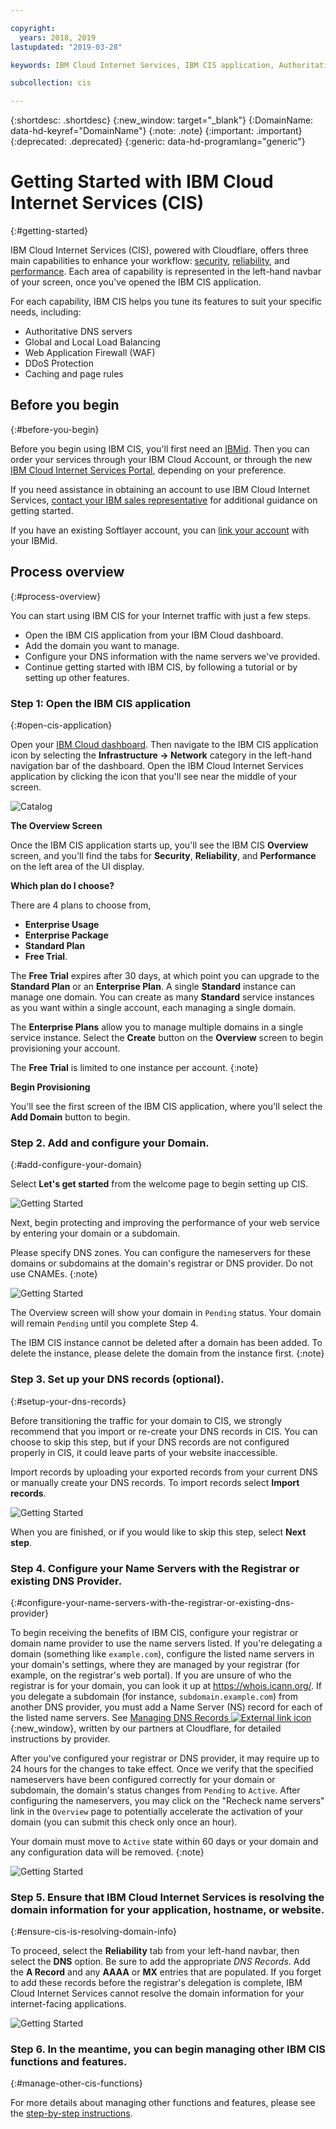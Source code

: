 ```yaml
---

copyright:
  years: 2018, 2019
lastupdated: "2019-03-28"

keywords: IBM Cloud Internet Services, IBM CIS application, Authoritative DNS servers

subcollection: cis

---
```


{:shortdesc: .shortdesc}
{:new_window: target="_blank"}
{:DomainName: data-hd-keyref="DomainName"}
{:note: .note}
{:important: .important}
{:deprecated: .deprecated}
{:generic: data-hd-programlang="generic"}

# Getting Started with IBM Cloud Internet Services (CIS)
{:#getting-started}

IBM Cloud Internet Services (CIS), powered with Cloudflare, offers three main capabilities to enhance your workflow: [security](/docs/infrastructure/cis?topic=cis-manage-your-ibm-cis-for-optimal-security), [reliability](/docs/infrastructure/cis?topic=cis-manage-your-ibm-cis-deployment-for-optimal-reliability), and [performance](/docs/infrastructure/cis?topic=cis-manage-your-cis-deployment-for-best-performance). Each area of capability is represented in the left-hand navbar of your screen, once you've opened the IBM CIS application.

For each capability, IBM CIS helps you tune its features to suit your specific needs, including:

 * Authoritative DNS servers
 * Global and Local Load Balancing
 * Web Application Firewall (WAF)
 * DDoS Protection
 * Caching and page rules


## Before you begin
{:#before-you-begin}

Before you begin using IBM CIS, you'll first need an [IBMid](https://www.ibm.com/account/reg/us-en/signup?formid=urx-19776). Then you can order your services through your IBM Cloud Account, or through the new [IBM Cloud Internet Services Portal](https://{DomainName}/catalog/services/internet-services), depending on your preference.

If you need assistance in obtaining an account to use IBM Cloud Internet Services, [contact your IBM sales representative](https://{DomainName}/unifiedsupport/supportcenter) for additional guidance on getting started.

If you have an existing Softlayer account, you can [link your account](https://{DomainName}/docs/account?topic=account-unifyingaccounts) with your IBMid. 

## Process overview
{:#process-overview}

You can start using IBM CIS for your Internet traffic with just a few steps.

 * Open the IBM CIS application from your IBM Cloud dashboard.
 * Add the domain you want to manage.
 * Configure your DNS information with the name servers we've provided.
 * Continue getting started with IBM CIS, by following a tutorial or by setting up other features.

### Step 1: Open the IBM CIS application
{:#open-cis-application}

Open your [IBM Cloud dashboard](https://{DomainName}/catalog/). Then navigate to the IBM CIS application icon by selecting the **Infrastructure -> Network** category in the left-hand navigation bar of the dashboard. Open the IBM Cloud Internet Services application by clicking the icon that you'll see near the middle of your screen. 

![Catalog](images/catalog-cis-tile.png)

**The Overview Screen**

Once the IBM CIS application starts up, you'll see the IBM CIS **Overview** screen, and you'll find the tabs for **Security**, **Reliability**, and **Performance** on the left area of the UI display.

**Which plan do I choose?**

There are 4 plans to choose from, 
* **Enterprise Usage** 
* **Enterprise Package** 
* **Standard Plan** 
* **Free Trial**. 

The **Free Trial** expires after 30 days, at which point you can upgrade to the **Standard Plan** or an **Enterprise Plan**. A single **Standard** instance can manage one domain. You can create as many **Standard** service instances as you want within a single account, each managing a single domain. 

The **Enterprise Plans** allow you to manage multiple domains in a single service instance. Select the **Create** button on the **Overview** screen to begin provisioning your account.

The **Free Trial** is limited to one instance per account. 
{:note}

**Begin Provisioning**

You'll see the first screen of the IBM CIS application, where you'll select the **Add Domain** button to begin.


### Step 2. Add and configure your Domain.
{:#add-configure-your-domain}

Select **Let's get started** from the welcome page to begin setting up CIS.

![Getting Started](images/overview-setup-step1.png)

Next, begin protecting and improving the performance of your web service by entering your domain or a subdomain.

Please specify DNS zones. You can configure the nameservers for these domains or subdomains at the domain's registrar or DNS provider. Do not use CNAMEs.
{:note}

![Getting Started](images/overview-setup-step2.png)

The Overview screen will show your domain in `Pending` status. Your domain will remain `Pending` until you complete Step 4.

The IBM CIS instance cannot be deleted after a domain has been added. To delete the instance, please delete the domain from the instance first.
{:note}

### Step 3. Set up your DNS records (optional).
{:#setup-your-dns-records}

Before transitioning the traffic for your domain to CIS, we strongly recommend that you import or re-create your DNS records in CIS. You can choose to skip this step, but if your DNS records are not configured properly in CIS, it could leave parts of your website inaccessible.

Import records by uploading your exported records from your current DNS or manually create your DNS records. To import records select **Import records**.

![Getting Started](images/overview-setup-step3.png)

When you are finished, or if you would like to skip this step, select **Next step**.

### Step 4. Configure your Name Servers with the Registrar or existing DNS Provider.
{:#configure-your-name-servers-with-the-registrar-or-existing-dns-provider}

To begin receiving the benefits of IBM CIS, configure your registrar or domain name provider to use the name servers listed. If you're delegating a domain (something like `example.com`), configure the listed name servers in your domain's settings, where they are managed by your registrar (for example, on the registrar's web portal). If you are unsure of who the registrar is for your domain, you can look it up at https://whois.icann.org/. If you delegate a subdomain (for instance, `subdomain.example.com`) from another DNS provider, you must add a Name Server (NS) record for each of the listed name servers. See [Managing DNS Records ![External link icon](../../icons/launch-glyph.svg "External link icon")](https://support.cloudflare.com/hc/en-us/articles/360019093151-Managing-DNS-records-in-Cloudflare){:new_window}, written by our partners at Cloudflare, for detailed instructions by provider.

After you've configured your registrar or DNS provider, it may require up to 24 hours for the changes to take effect. Once we verify that the specified nameservers have been configured correctly for your domain or subdomain, the domain's status changes from `Pending` to `Active`. After configuring the nameservers, you may click on the "Recheck name servers" link in the `Overview` page to potentially accelerate the activation of your domain (you can submit this check only once an hour).

Your domain must move to `Active` state within 60 days or your domain and any configuration data will be removed. 
{:note}

![Getting Started](images/overview-setup-step4.png)

### Step 5. Ensure that IBM Cloud Internet Services is resolving the domain information for your application, hostname, or website.
{:#ensure-cis-is-resolving-domain-info}

To proceed, select the **Reliability** tab from your left-hand navbar, then select the **DNS** option. Be sure to add the appropriate _DNS Records_. Add the **A Record** and any **AAAA** or **MX** entries that are populated. If you forget to add these records before the registrar's delegation is complete, IBM Cloud Internet Services cannot resolve the domain information for your internet-facing applications.

![Getting Started](images/dns-records.png)

### Step 6. In the meantime, you can begin managing other IBM CIS functions and features.
{:#manage-other-cis-functions}

For more details about managing other functions and features, please see the [step-by-step instructions](/docs/infrastructure/cis?topic=cis-manage-your-ibm-cloud-internet-services-cis-deployment).
